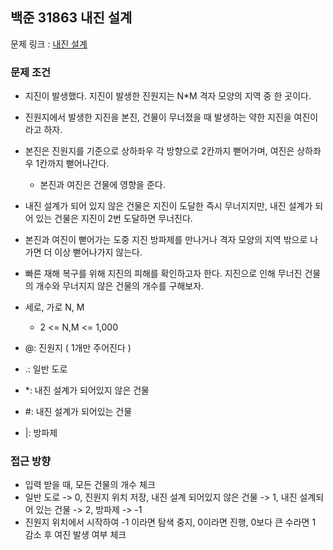 ## 백준 31863 내진 설계

문제 링크 : [내진 설계](https://www.acmicpc.net/problem/31863)

### 문제 조건

- 지진이 발생했다. 지진이 발생한 진원지는 N*M 격자 모양의 지역 중 한 곳이다.
- 진원지에서 발생한 지진을 본진, 건물이 무너졌을 때 발생하는 약한 지진을 여진이라고 하자.
- 본진은 진원지를 기준으로 상하좌우 각 방향으로 2칸까지 뻗어가며, 여진은 상하좌우 1칸까지 뻗어나간다.
    - 본진과 여진은 건물에 영향을 준다.
- 내진 설계가 되어 있지 않은 건물은 지진이 도달한 즉시 무너지지만, 내진 설계가 되어 있는 건물은 지진이 2번 도달하면 무너진다.
- 본진과 여진이 뻗어가는 도중 지진 방파제를 만나거나 격자 모양의 지역 밖으로 나가면 더 이상 뻗어나가지 않는다.
- 빠른 재해 복구를 위해 지진의 피해를 확인하고자 한다. 지진으로 인해 무너진 건물의 개수와 무너지지 않은 건물의 개수를 구해보자.

- 세로, 가로 N, M
    - 2 <= N,M <= 1,000
- @: 진원지 ( 1개만 주어진다 )
- .: 일반 도로
- *: 내진 설계가 되어있지 않은 건물
- #: 내진 설계가 되어있는 건물
- |: 방파제

### 접근 방향

- 입력 받을 때, 모든 건물의 개수 체크
- 일반 도로 -> 0, 진원지 위치 저장, 내진 설계 되어있지 않은 건물 -> 1, 내진 설계되어 있는 건물 -> 2, 방파제 -> -1
- 진원지 위치에서 시작하여 -1 이라면 탐색 중지, 0이라면 진행, 0보다 큰 수라면 1 감소 후 여진 발생 여부 체크 
